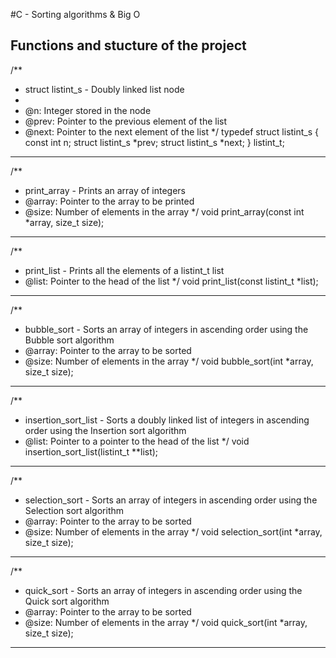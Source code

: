 #C - Sorting algorithms & Big O

## Functions and stucture of the project

/**
 * struct listint_s - Doubly linked list node
 *
 * @n: Integer stored in the node
 * @prev: Pointer to the previous element of the list
 * @next: Pointer to the next element of the list
 */
typedef struct listint_s
{
    const int n;
    struct listint_s *prev;
    struct listint_s *next;
} listint_t;
_____________________________________________________

/**
 * print_array - Prints an array of integers
 * @array: Pointer to the array to be printed
 * @size: Number of elements in the array
 */
void print_array(const int *array, size_t size);
_____________________________________________________

/**
 * print_list - Prints all the elements of a listint_t list
 * @list: Pointer to the head of the list
 */
void print_list(const listint_t *list);
_____________________________________________________

/**
 * bubble_sort - Sorts an array of integers in ascending order using the Bubble sort algorithm
 * @array: Pointer to the array to be sorted
 * @size: Number of elements in the array
 */
void bubble_sort(int *array, size_t size);
______________________________________________________

/**
 * insertion_sort_list - Sorts a doubly linked list of integers in ascending order using the Insertion sort algorithm
 * @list: Pointer to a pointer to the head of the list
 */
void insertion_sort_list(listint_t **list);
______________________________________________________

/**
 * selection_sort - Sorts an array of integers in ascending order using the Selection sort algorithm
 * @array: Pointer to the array to be sorted
 * @size: Number of elements in the array
 */
void selection_sort(int *array, size_t size);
______________________________________________________

/**
 * quick_sort - Sorts an array of integers in ascending order using the Quick sort algorithm
 * @array: Pointer to the array to be sorted
 * @size: Number of elements in the array
 */
void quick_sort(int *array, size_t size);
_____________________________________________________



